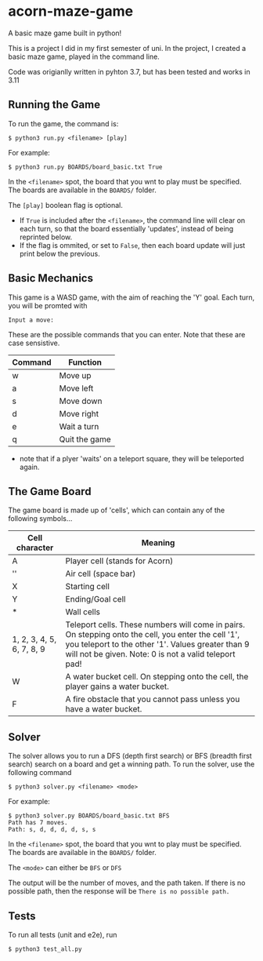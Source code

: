 # acorn-maze-game
A basic maze game built in python!

This is a project I did in my first semester of uni. In the project, I created a basic maze game, played in the command line.

Code was origianlly written in pyhton 3.7, but has been tested and works in 3.11

## Running the Game

To run the game, the command is:
```
$ python3 run.py <filename> [play]
```

For example:
```
$ python3 run.py BOARDS/board_basic.txt True
```

In the `<filename>` spot, the board that you wnt to play must be specified. The boards are available in the `BOARDS/` folder.

The `[play]` boolean flag is optional. 
- If `True` is included after the `<filename>`, the command line will clear on each turn, so that the board essentially 'updates', instead of being reprinted below.
- If the flag is ommited, or set to `False`, then each board update will just print below the previous.


## Basic Mechanics
This game is a WASD game, with the aim of reaching the 'Y' goal. Each turn, you will be promted with 
```
Input a move:
```

These are the possible commands that you can enter. Note that these are case sensistive.

|Command|Function|
|-|-|
|w |Move up|
|a |Move left|
|s |Move down|
|d |Move right|
|e |Wait a turn|
|q |Quit the game|

- note that if a plyer 'waits' on a teleport square, they will be teleported again.

## The Game Board
The game board is made up of 'cells', which can contain any of the following symbols...

|Cell character|Meaning|
|-|-|
|A |Player cell (stands for Acorn)|
|'' |Air cell (space bar)|
|X |Starting cell|
|Y |Ending/Goal cell|
|\* |Wall cells|
|1, 2, 3, 4, 5, 6, 7, 8, 9| Teleport cells. These numbers will come in pairs. On stepping onto the cell, you enter the cell '1', you teleport to the other '1'. Values greater than 9 will not be given. Note: 0 is not a valid teleport pad!|
|W|A water bucket cell. On stepping onto the cell, the player gains a water bucket.
|F |A fire obstacle that you cannot pass unless you have a water bucket.|


## Solver
The solver allows you to run a DFS (depth first search) or BFS (breadth first search) search on a board and get a winning path. To run the solver, use the following command

```
$ python3 solver.py <filename> <mode>
```

For example:

```
$ python3 solver.py BOARDS/board_basic.txt BFS
Path has 7 moves.
Path: s, d, d, d, d, s, s
```

In the `<filename>` spot, the board that you wnt to play must be specified. The boards are available in the `BOARDS/` folder.

The `<mode>` can either be `BFS` or `DFS`

The output will be the number of moves, and the path taken. If there is no possible path, then the response will be `There is no possible path.`

## Tests
To run all tests (unit and e2e), run
```
$ python3 test_all.py
```